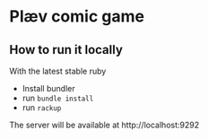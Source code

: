 # Plæv comic game

## How to run it locally

With the latest stable ruby

* Install bundler
* run `bundle install`
* run `rackup`

The server will be available at http://localhost:9292
